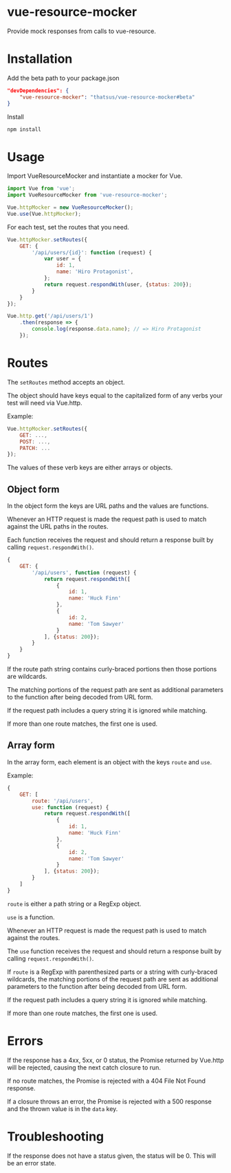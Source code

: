 # vue-resource-mocker
Provide mock responses from calls to vue-resource.

# Installation

Add the beta path to your package.json
```json
"devDependencies": {
    "vue-resource-mocker": "thatsus/vue-resource-mocker#beta"
}
```

Install
```bash
npm install
```

# Usage

Import VueResourceMocker and instantiate a mocker for Vue.
```js
import Vue from 'vue';
import VueResourceMocker from 'vue-resource-mocker';

Vue.httpMocker = new VueResourceMocker();
Vue.use(Vue.httpMocker);
```

For each test, set the routes that you need.
```js
Vue.httpMocker.setRoutes({
    GET: {
        '/api/users/{id}': function (request) {
            var user = {
                id: 1,
                name: 'Hiro Protagonist',
            };
            return request.respondWith(user, {status: 200});
        }
    }
});

Vue.http.get('/api/users/1')
    .then(response => {
        console.log(response.data.name); // => Hiro Protagonist
    });
```

# Routes

The `setRoutes` method accepts an object.

The object should have keys equal to the capitalized form of any verbs your test will need via Vue.http.

Example:
```js
Vue.httpMocker.setRoutes({
    GET: ...,
    POST: ...,
    PATCH: ...
});
```

The values of these verb keys are either arrays or objects.

## Object form

In the object form the keys are URL paths and the values are functions.

Whenever an HTTP request is made the request path is used to match against the URL paths in the routes.

Each function receives the request and should return a response built by calling `request.respondWith()`.

```js
{
    GET: {
        '/api/users', function (request) {
            return request.respondWith([
                {
                    id: 1,
                    name: 'Huck Finn'
                },
                {
                    id: 2,
                    name: 'Tom Sawyer'
                }
            ], {status: 200});
        }
    }
}
```

If the route path string contains curly-braced portions then those portions are wildcards.

The matching portions of the request path are sent as additional parameters to the function after being decoded from URL form.

If the request path includes a query string it is ignored while matching.

If more than one route matches, the first one is used.

## Array form

In the array form, each element is an object with the keys `route` and `use`. 

Example:

```js
{
    GET: [
        route: '/api/users', 
        use: function (request) {
            return request.respondWith([
                {
                    id: 1,
                    name: 'Huck Finn'
                },
                {
                    id: 2,
                    name: 'Tom Sawyer'
                }
            ], {status: 200});
        }
    ]
}
```

`route` is either a path string or a RegExp object. 

`use` is a function. 

Whenever an HTTP request is made the request path is used to match against the routes.

The `use` function receives the request and should return a response built by calling `request.respondWith()`.

If `route` is a RegExp with parenthesized parts or a string with curly-braced wildcards, the matching portions of the request path are sent as additional parameters to the function after being decoded from URL form.

If the request path includes a query string it is ignored while matching.

If more than one route matches, the first one is used.

# Errors

If the response has a 4xx, 5xx, or 0 status, the Promise returned by Vue.http will be rejected, causing the next catch closure to run.

If no route matches, the Promise is rejected with a 404 File Not Found response.

If a closure throws an error, the Promise is rejected with a 500 response and the thrown value is in the `data` key.

# Troubleshooting

If the response does not have a status given, the status will be 0. This will be an error state.
